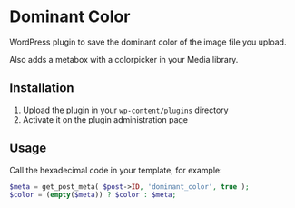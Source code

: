 # Dominant Color

WordPress plugin to save the dominant color of the image file you upload.

Also adds a metabox with a colorpicker in your Media library.


## Installation

1. Upload the plugin in your `wp-content/plugins` directory
2. Activate it on the plugin administration page


## Usage

Call the hexadecimal code in your template, for example:

``` php
$meta = get_post_meta( $post->ID, 'dominant_color', true );
$color = (empty($meta)) ? $color : $meta;
```

